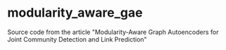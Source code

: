 # modularity_aware_gae
Source code from the article "Modularity-Aware Graph Autoencoders for Joint Community Detection and Link Prediction"
